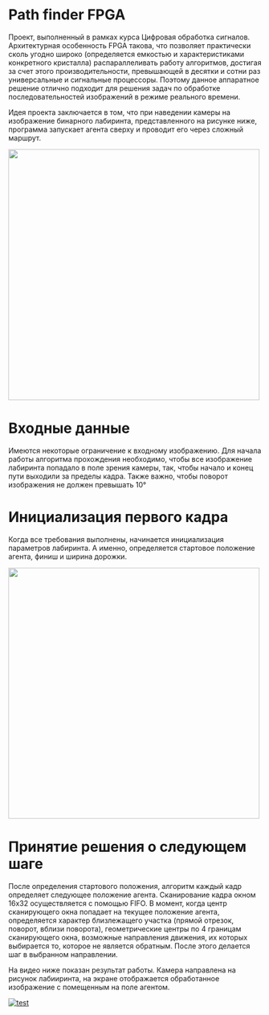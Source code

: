 # Path finder FPGA
Проект, выполненный в рамках курса Цифровая обработка сигналов.
Архитектурная особенность FPGA такова, что позволяет практически сколь угодно широко (определяется емкостью и характеристиками конкретного кристалла) распараллеливать работу алгоритмов, достигая за счет этого производительности, превышающей в десятки и сотни раз универсальные и сигнальные процессоры. Поэтому данное аппаратное решение отлично подходит для решения задач по обработке последовательностей изображений в режиме реального времени.

Идея проекта заключается в том, что при наведении камеры на изображение бинарного лабиринта, представленного на рисунке ниже, программа запускает агента сверху и проводит его через сложный маршрут.
<p>
  <img src="http://priscree.ru/img/8b6cc225cf1eb8.jpg" width="500"/>
</p>

# Входные данные
Имеются некоторые ограничение к входному изображению.
Для начала работы алгоритма прохождения необходимо, чтобы все изображение лабиринта попадало в поле зрения камеры, так, чтобы начало и конец пути выходили за пределы кадра. Также важно, чтобы поворот изображения не должен превышать 10° 

# Инициализация первого кадра
Когда все требования выполнены, начинается инициализация параметров лабиринта. А именно, определяется стартовое положение агента, финиш и ширина дорожки.

<p>
  <img src="http://priscree.ru/img/f9b9f39458971d.png" width="500"/>
</p>

# Принятие решения о следующем шаге
После определения стартового положения, алгоритм каждый кадр определяет следующее положение агента. Сканирование кадра окном 16х32 осуществляется с помощью FIFO. В момент, когда центр сканирующего окна попадает на текущее положение агента, определяется характер близлежащего участка (прямой отрезок, поворот, вблизи поворота), геометрические центры по 4 границам сканирующего окна, возможные направления движения, их которых выбирается то, которое не является обратным. После этого делается шаг в выбранном направлении.

На видео ниже показан результат работы. Камера направлена на рисунок лабииринта, на экране отображается обработанное изображение с помещенным на поле агентом.

[![test](http://i102.fastpic.ru/big/2018/0220/11/2564cf4878d3810905fa58696017c811.png)](https://yadi.sk/i/fP6RDXi_3Sc65Z)
